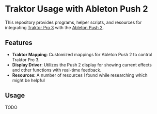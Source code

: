 # Traktor Usage with Ableton Push 2

This repository provides programs, helper scripts, and resources for integrating [Traktor Pro 3](https://www.native-instruments.com/en/products/traktor/dj-software/traktor-pro-3/) with the [Ableton Push 2](https://www.ableton.com/en/push/).

## Features

- **Traktor Mapping**: Customized mappings for Ableton Push 2 to control Traktor Pro 3.
- **Display Driver**: Utilizes the Push 2 display for showing current effects and other functions with real-time feedback.
- **Resources**: A number of resources I found while researching which might be helpful


## Usage

TODO